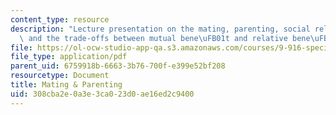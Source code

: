 ```yaml
---
content_type: resource
description: "Lecture presentation on the mating, parenting, social relationships,\
  \ and the trade-offs between mutual bene\uFB01t and relative bene\uFB01t."
file: https://ol-ocw-studio-app-qa.s3.amazonaws.com/courses/9-916-special-topics-social-animals-fall-2009/308cba2e0a3e3ca023d0ae16ed2c9400_MIT9_916F09_lec10.pdf
file_type: application/pdf
parent_uid: 6759918b-6663-3b76-700f-e399e52bf208
resourcetype: Document
title: Mating & Parenting
uid: 308cba2e-0a3e-3ca0-23d0-ae16ed2c9400
---
```

